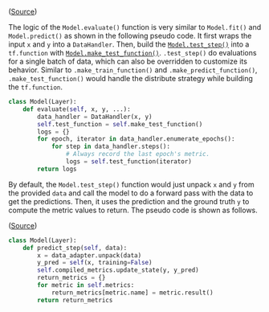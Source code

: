 ([Source](https://github.com/keras-team/keras/blob/v2.6.0/keras/engine/training.py#L1352))

The logic of the `Model.evaluate()` function is very similar to `Model.fit()`
and `Model.predict()` as shown in the following pseudo code. It first wraps the
input `x` and `y` into a `DataHandler`. Then, build the
[`Model.test_step()`](https://github.com/keras-team/keras/blob/v2.6.0/keras/engine/training.py#L1241)
into a `tf.function` with
[`Model.make_test_function()`](https://github.com/keras-team/keras/blob/v2.6.0/keras/engine/training.py#L1282).
`.test_step()` do evaluations for a single batch of data, which can also be
overridden to customize its behavior. Similar to `.make_train_function()` and
`.make_predict_function()`, `.make_test_function()` would handle the distribute
strategy while building the `tf.function`.

```py
class Model(Layer):
    def evaluate(self, x, y, ...):
        data_handler = DataHandler(x, y)
        self.test_function = self.make_test_function()
        logs = {}
        for epoch, iterator in data_handler.enumerate_epochs():
            for step in data_handler.steps():
                # Always record the last epoch's metric.
                logs = self.test_function(iterator)
        return logs
```

By default, the `Model.test_step()` function would just unpack `x` and `y` from
the provided `data` and call the model to do a forward pass with the data to
get the predictions. Then, it uses the prediction and the ground truth `y` to
compute the metric values to return. The pseudo code is shown as follows.

([Source](https://github.com/keras-team/keras/blob/v2.6.0/keras/engine/training.py#L1515))

```py
class Model(Layer):
    def predict_step(self, data):
        x = data_adapter.unpack(data)
        y_pred = self(x, training=False)
        self.compiled_metrics.update_state(y, y_pred)
        return_metrics = {}
        for metric in self.metrics:
            return_metrics[metric.name] = metric.result()
        return return_metrics
```
